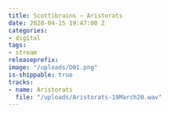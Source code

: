 ```yaml
---
title: Scottibrains – Aristorats
date: 2020-04-15 19:47:00 Z
categories:
- digital
tags:
- stream
releaseprefix: 
image: "/uploads/D01.png"
is-shippable: true
tracks:
- name: Aristorats
  file: "/uploads/Aristorats-19March20.wav"
---
```



